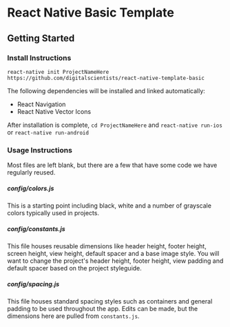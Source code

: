 # React Native Basic Template

## Getting Started

### Install Instructions
`react-native init ProjectNameHere https://github.com/digitalscientists/react-native-template-basic`

The following dependencies will be installed and linked automatically:  
- React Navigation
- React Native Vector Icons

After installation is complete,
`cd ProjectNameHere` and `react-native run-ios` or `react-native run-android`


### Usage Instructions

Most files are left blank, but there are a few that have some code we have regularly reused.

##### config/colors.js

This is a starting point including black, white and a number of grayscale colors typically used in projects.

##### config/constants.js

This file houses reusable dimensions like header height, footer height, screen height, view height, default spacer and a base image style. You will want to change the project's header height, footer height, view padding and default spacer based on the project styleguide.

##### config/spacing.js

This file houses standard spacing styles such as containers and general padding to be used throughout the app. Edits can be made, but the dimensions here are pulled from `constants.js`.
